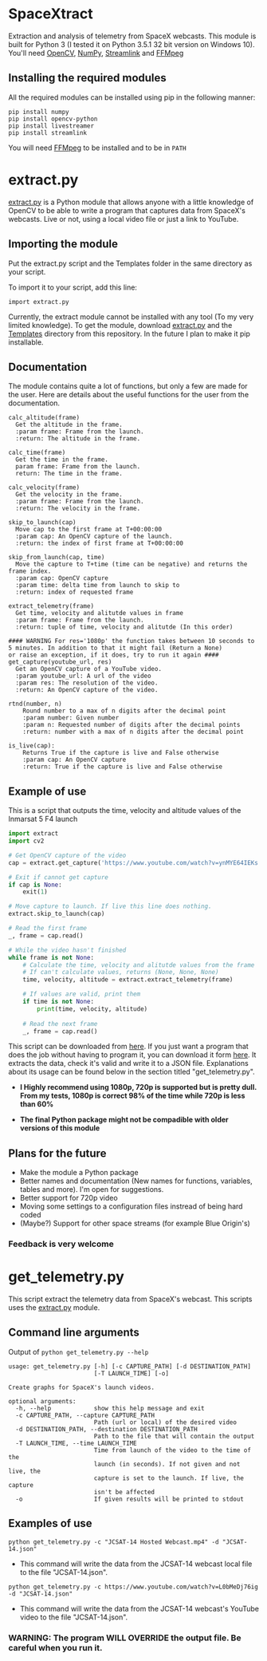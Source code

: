 # SpaceXtract
Extraction and analysis of telemetry from SpaceX webcasts.
This module is built for Python 3 (I tested it on Python 3.5.1 32 bit version on Windows 10). You'll need [OpenCV](http://opencv.org/), [NumPy](http://www.numpy.org/), [Streamlink](https://streamlink.github.io/) and [FFMpeg](https://ffmpeg.org/)


Installing the required modules
-----------------------------

All the required modules can be installed using pip in the following manner:
```
pip install numpy
pip install opencv-python
pip install livestreamer
pip install streamlink
```
You will need [FFMpeg](https://ffmpeg.org/) to be installed and to be in ```PATH```


extract.py
=========
[extract.py](https://github.com/shahar603/SpaceX/blob/master/extract.py) is a Python module that allows anyone with a little knowledge of OpenCV to be able to write a program that captures data from SpaceX's webcasts. Live or not, using a local video file or just a link to YouTube.



Importing the module
--------------------
Put the extract.py script and the Templates folder in the same directory as your script.

To import it to your script, add this line:
```
import extract.py
```

Currently, the extract module cannot be installed with any tool (To my very limited knowledge).
To get the module, download [extract.py](https://github.com/shahar603/SpaceX/blob/master/extract.py) and the [Templates](https://github.com/shahar603/SpaceX/tree/master/Templates) directory from this repository. In the future I plan to make it pip installable.

Documentation
--------------------
The module contains quite a lot of functions, but only a few are made for the user.
Here are details about the useful functions for the user from the documentation.

```
calc_altitude(frame)
  Get the altitude in the frame.
  :param frame: Frame from the launch.
  :return: The altitude in the frame.

calc_time(frame)
  Get the time in the frame.
  param frame: Frame from the launch.
  return: The time in the frame.

calc_velocity(frame)
  Get the velocity in the frame.
  :param frame: Frame from the launch.
  :return: The velocity in the frame.
        
skip_to_launch(cap) 
  Move cap to the first frame at T+00:00:00
  :param cap: An OpenCV capture of the launch.
  :return: the index of first frame at T+00:00:00
  
skip_from_launch(cap, time)
  Move the capture to T+time (time can be negative) and returns the frame index.
  :param cap: OpenCV capture
  :param time: delta time from launch to skip to
  :return: index of requested frame
  
extract_telemetry(frame)
  Get time, velocity and alitutde values in frame
  :param frame: Frame from the launch.
  :return: tuple of time, velocity and alitutde (In this order)
  
#### WARNING For res='1080p' the function takes between 10 seconds to 5 minutes. In addition to that it might fail (Return a None)
or raise an exception, if it does, try to run it again ####
get_capture(youtube_url, res)
  Get an OpenCV capture of a YouTube video.
  :param youtube_url: A url of the video
  :param res: The resolution of the video.
  :return: An OpenCV capture of the video.
  
rtnd(number, n)
    Round number to a max of n digits after the decimal point
    :param number: Given number
    :param n: Requested number of digits after the decimal points
    :return: number with a max of n digits after the decimal point

is_live(cap):
    Returns True if the capture is live and False otherwise
    :param cap: An OpenCV capture
    :return: True if the capture is live and False otherwise
```


Example of use
--------------------
This is a script that outputs the time, velocity and altitude values of the Inmarsat 5 F4 launch
```python
import extract
import cv2

# Get OpenCV capture of the video
cap = extract.get_capture('https://www.youtube.com/watch?v=ynMYE64IEKs', '1080p')

# Exit if cannot get capture
if cap is None:
    exit(1)

# Move capture to launch. If live this line does nothing.
extract.skip_to_launch(cap)

# Read the first frame
_, frame = cap.read()

# While the video hasn't finished
while frame is not None:
    # Calculate the time, velocity and alitutde values from the frame
    # If can't calculate values, returns (None, None, None)
    time, velocity, altitude = extract.extract_telemetry(frame)

    # If values are valid, print them
    if time is not None:
        print(time, velocity, altitude)
        
    # Read the next frame
    _, frame = cap.read()
```
This script can be downloaded from [here](https://github.com/shahar603/SpaceX/blob/master/example.py).
If you just want a program that does the job without having to program it, you can download it form [here](https://github.com/shahar603/SpaceX/blob/master/get_telemetry.py). It
extracts the data, check it's valid and write it to a JSON file. Explanations about its usage can be found below in the section titled "get_telemetry.py".

- **I Highly recommend using 1080p, 720p is supported but is pretty dull. From my tests, 1080p is correct 98% of the time while 720p is less than 60%**

- **The final Python package might not be compadible with older versions of this module**




Plans for the future
--------------------
* Make the module a Python package
* Better names and documentation (New names for functions, variables, tables and more). I'm open for suggestions.
* Better support for 720p video
* Moving some settings to a configuration files instread of being hard coded
* (Maybe?) Support for other space streams (for example Blue Origin's)

### Feedback is very welcome

get_telemetry.py
=====================
This script extract the telemetry data from SpaceX's webcast.
This scripts uses the [extract.py](https://github.com/shahar603/SpaceX/blob/master/extract.py) module.

Command line arguments
-------------------
Output of ```python get_telemetry.py --help```

```
usage: get_telemetry.py [-h] [-c CAPTURE_PATH] [-d DESTINATION_PATH]
                        [-T LAUNCH_TIME] [-o]

Create graphs for SpaceX's launch videos.

optional arguments:
  -h, --help            show this help message and exit
  -c CAPTURE_PATH, --capture CAPTURE_PATH
                        Path (url or local) of the desired video
  -d DESTINATION_PATH, --destination DESTINATION_PATH
                        Path to the file that will contain the output
  -T LAUNCH_TIME, --time LAUNCH_TIME
                        Time from launch of the video to the time of the
                        launch (in seconds). If not given and not live, the
                        capture is set to the launch. If live, the capture
                        isn't be affected
  -o                    If given results will be printed to stdout
```


Examples of use
----------------------

```
python get_telemetry.py -c "JCSAT-14 Hosted Webcast.mp4" -d "JCSAT-14.json"
```
* This command will write the data from the JCSAT-14 webcast local file to the file "JCSAT-14.json".

```
python get_telemetry.py -c https://www.youtube.com/watch?v=L0bMeDj76ig -d "JCSAT-14.json"
```
* This command will write the data from the JCSAT-14 webcast's YouTube video to the file "JCSAT-14.json".


### WARNING: The program WILL OVERRIDE the output file. Be careful when you run it.

